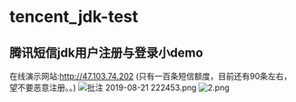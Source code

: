 # tencent_jdk-test
## 腾讯短信jdk用户注册与登录小demo
在线演示网站:http://47.103.74.202 (只有一百条短信额度，目前还有90条左右，望不要恶意注册。。)
![批注 2019-08-21 222453.png](https://i.loli.net/2019/08/21/4qMdlygft2H18cp.png)
![2.png](https://i.loli.net/2019/08/21/fspXS75THGecMP2.png)
